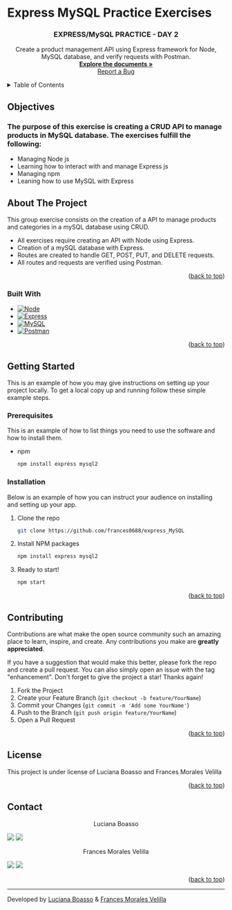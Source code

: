 # Express MySQL Practice Exercises

 <h3 align="center">EXPRESS/MySQL PRACTICE - DAY 2</h3>

  <p align="center">
    Create a product management API using Express framework for Node, MySQL database, and verify requests with Postman.
    <br />
    <a href="https://github.com/frances0688/express_MySQL"><strong>Explore the documents »</strong></a>
    <br/ >
    <a href="https://github.com/frances0688/express_MySQL/issues">Report a Bug</a>
  </p>
</div>



<!-- TABLE OF CONTENTS -->
<details>
  <summary>Table of Contents</summary>
  <ol>
        <li><a href="#objectives">Objectives</a></li>
    <li>
      <a href="#about-the-project">About The Project</a>
      <ul>
         <li><a href="#built-with">Built With</a></li>
      </ul>   
    </li>
    <li>
      <a href="#getting-started">Getting Started</a>
      <ul>
        <li><a href="#prerequisites">Prerequisites</a></li>
        <li><a href="#installation">Installation</a></li>
      </ul>
    </li>
    <li><a href="#contributing">Contributing</a></li>
    <li><a href="#license">License</a></li>
    <li><a href="#contact">Contact</a></li>
  </ol>
</details>

<!-- ABOUT THE OBJECTIVES -->

## Objectives

### The purpose of this exercise is creating a CRUD API to manage products in MySQL database. The exercises fulfill the following:

- Managing Node js
- Learning how to interact with and manage Express js
- Managing npm
- Leaning how to use MySQL with Express

<!-- ABOUT THE PROJECT -->

## About The Project

This group exercise consists on the creation of a API to manage products and categories in a mySQL database using CRUD.

- All exercises require creating an API with Node using Express.
- Creation of a mySQL database with Express.
- Routes are created to handle GET, POST, PUT, and DELETE requests.
- All routes and requests are verified using Postman.

<p align="right">(<a href="#express-mysql-practice-exercises">back to top</a>)</p>

### Built With

* [![Node][Node.JS]][Node.JS-url]
* [![Express][Express.js]][Express.js-url]
* [![MySQL][MySQL]][MySQL-url]
* [![Postman][Postman]][Postman-url]

<p align="right">(<a href="#express-mysql-practice-exercises">back to top</a>)</p>

<!-- GETTING STARTED -->

## Getting Started

This is an example of how you may give instructions on setting up your project locally.
To get a local copy up and running follow these simple example steps.

### Prerequisites

This is an example of how to list things you need to use the software and how to install them.
* npm
  ```sh
  npm install express mysql2
  ```

### Installation

Below is an example of how you can instruct your audience on installing and setting up your app.

1. Clone the repo
   ```sh
   git clone https://github.com/frances0688/express_MySQL
   ```
2. Install NPM packages
   ```sh
   npm install express mysql2
   ```
3. Ready to start!
    ```sh
    npm start
    ```

<p align="right">(<a href="#express-mysql-practice-exercises">back to top</a>)</p>

## Contributing

Contributions are what make the open source community such an amazing place to learn, inspire, and create. Any contributions you make are **greatly appreciated**.

If you have a suggestion that would make this better, please fork the repo and create a pull request. You can also simply open an issue with the tag "enhancement".
Don't forget to give the project a star! Thanks again!

1. Fork the Project
2. Create your Feature Branch (`git checkout -b feature/YourName`)
3. Commit your Changes (`git commit -m 'Add some YourName'`)
4. Push to the Branch (`git push origin feature/YourName`)
5. Open a Pull Request

<p align="right">(<a href="#express-mysql-practice-exercises">back to top</a>)</p>

<!-- LICENSE -->

## License

This project is under license of Luciana Boasso and Frances Morales Velilla

<p align="right">(<a href="#express-mysql-practice-exercises">back to top</a>)</p>

<!-- CONTACT -->

## Contact

 <p align="center">
Luciana Boasso

<a href = "mailto:Luboasso16@gmail.com"><img src="https://img.shields.io/badge/-Gmail-%23333?style=for-the-badge&logo=gmail&logoColor=white" target="_blank"></a>
<a href="linkedin.com/in/luciana-boasso-a99854203" target="_blank"><img src="https://img.shields.io/badge/-LinkedIn-%230077B5?style=for-the-badge&logo=linkedin&logoColor=white" target="_blank"></a>

</p>
  <p align="center">
Frances Morales Velilla

<a href = "mailto:frances0688@gmail.com"><img src="https://img.shields.io/badge/-Gmail-%23333?style=for-the-badge&logo=gmail&logoColor=white" target="_blank"></a>
<a href="https://www.linkedin.com/in/frances-morales/" target="_blank"><img src="https://img.shields.io/badge/-LinkedIn-%230077B5?style=for-the-badge&logo=linkedin&logoColor=white" target="_blank"></a>

</p>

<p align="right">(<a href="#express-mysql-practice-exercises">back to top</a>)</p>

---

Developed by [Luciana Boasso](https://github.com/Luboasso) & [Frances Morales Velilla](https://github.com/frances0688)

<!-- MARKDOWN LINKS & IMAGES -->
<!-- https://www.markdownguide.org/basic-syntax/#reference-style-links -->

[linkedin-shield]: https://img.shields.io/badge/-LinkedIn-black.svg?style=for-the-badge&logo=linkedin&colorB=555
[linkedin-url]: https://linkedin.com/in/frances-morales
[product-screenshot]: images/screenshot.png
[HTML5]: https://img.shields.io/badge/html5-%23E34F26.svg?style=for-the-badge&logo=html5&logoColor=white
[HTML5-url]: https://developer.mozilla.org/en-US/docs/Glossary/HTML5
[CSS3]: https://img.shields.io/badge/css3-%231572B6.svg?style=for-the-badge&logo=css3&logoColor=white
[CSS3-url]: https://developer.mozilla.org/en-US/docs/Web/CSS
[JS]: https://img.shields.io/badge/javascript-%23323330.svg?style=for-the-badge&logo=javascript&logoColor=%23F7DF1E
[JS-url]: https://developer.mozilla.org/en-US/docs/Web/JavaScript
[Bootstrap]: https://img.shields.io/badge/bootstrap-%238511FA.svg?style=for-the-badge&logo=bootstrap&logoColor=white
[Bootstrap-url]: https://getbootstrap.com/
[MySQL]: https://img.shields.io/badge/mysql-%2300f.svg?style=for-the-badge&logo=mysql&logoColor=white
[MySQL-url]: https://www.mysql.com/
[Next.js]: https://img.shields.io/badge/next.js-000000?style=for-the-badge&logo=nextdotjs&logoColor=white
[Next-url]: https://nextjs.org/
[React.js]: https://img.shields.io/badge/React-20232A?style=for-the-badge&logo=react&logoColor=61DAFB
[React-url]: https://reactjs.org/
[Vue.js]: https://img.shields.io/badge/Vue.js-35495E?style=for-the-badge&logo=vuedotjs&logoColor=4FC08D
[Vue-url]: https://vuejs.org/
[Angular.io]: https://img.shields.io/badge/Angular-DD0031?style=for-the-badge&logo=angular&logoColor=white
[Angular-url]: https://angular.io/
[JWT]: https://img.shields.io/badge/JWT-black?style=for-the-badge&logo=JSON%20web%20tokens
[JWT-url]: https://jwt.io/
[Vercel]: https://img.shields.io/badge/vercel-%23000000.svg?style=for-the-badge&logo=vercel&logoColor=white
[Vercel-url]: https://vercel.com/
[MongoDB]: https://img.shields.io/badge/MongoDB-%234ea94b.svg?style=for-the-badge&logo=mongodb&logoColor=white
[MongoDB-url]: https://www.mongodb.com/es
[Express.js]: https://img.shields.io/badge/express.js-%23404d59.svg?style=for-the-badge&logo=express&logoColor=%2361DAFB
[Express.js-url]: https://expressjs.com/
[Node.JS]: https://img.shields.io/badge/node.js-6DA55F?style=for-the-badge&logo=node.js&logoColor=white
[Node.JS-url]: https://nodejs.org/en/
[SASS]: https://img.shields.io/badge/SASS-pink?style=for-the-badge&logo=SASS&logoColor=white
[SASS-url]: https://sass-lang.com/
[React]: https://img.shields.io/badge/React-219ebc?style=for-the-badge&logo=React&typoColor=fedcba&logoColor=white
[React-url]: https://es.reactjs.org/
[Postman]: https://img.shields.io/badge/Postman-FF6C37?style=for-the-badge&logo=postman&logoColor=white
[Postman-url]: https://www.postman.com/